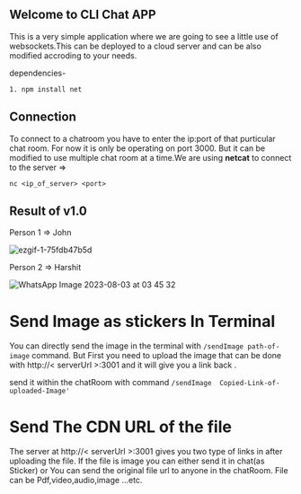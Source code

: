 ## Welcome to CLI Chat APP

This is a very simple application where we are going to see a little use of websockets.This can be deployed to a cloud server and can be also modified accroding 
to your needs.
    
dependencies-
    
    1. npm install net

## Connection 
To connect to a chatroom you have to enter the ip:port of that purticular chat room. For now it is only be operating on port 3000. But it can be modified to use
multiple chat room at a time.We are using **netcat** to connect to the server =>
    
    nc <ip_of_server> <port>

## Result of v1.0

Person 1 =>  John 

![ezgif-1-75fdb47b5d](https://github.com/HarshitMishraGit/Cli-Messasging-tool/assets/93585405/6b1056a1-243a-4941-b88c-3a82cb28cb90)


Person 2 => Harshit

![WhatsApp Image 2023-08-03 at 03 45 32](https://github.com/HarshitMishraGit/Cli-Messasging-tool/assets/93585405/2e03a6fa-98e1-4659-a618-05c0b0a28d4a)

# Send Image as stickers In Terminal
You can directly send the image in the terminal with `/sendImage path-of-image` command.
But First you need to upload the image that can be done with http://< serverUrl >:3001 and it will give you a link back .

send it within the chatRoom with command `/sendImage  Copied-Link-of-uploaded-Image'`

# Send The CDN URL of the file
The server at http://< serverUrl >:3001 gives you two type of links in after uploading the file. If the file is image you can either send it in chat(as Sticker) or You can send the original file url to anyone in the chatRoom. File can be Pdf,video,audio,image ...etc. 

